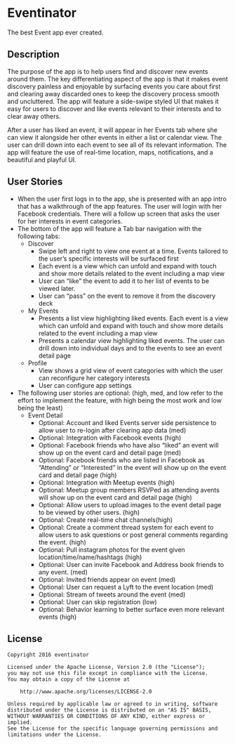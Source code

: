 # Eventinator

The best Event app ever created.

## Description

The purpose of the app is to help users find and discover new events around them. The key differentiating aspect of the app is that it makes event discovery painless and enjoyable by surfacing events you care about first and clearing away discarded ones to keep the discovery process smooth and uncluttered. The app will feature a side-swipe styled UI that makes it easy for users to discover and like events relevant to their interests and to clear away others.

After a user has liked an event, it will appear in her Events tab where she can view it alongside her other events in either a list or calendar view. The user can drill down into each event to see all of its relevant information.
The app will feature the use of real-time location, maps, notifications, and a beautiful and playful UI.

## User Stories

 - When the user first logs in to the app, she is presented with an app intro that has a walkthrough of the app features. The user will login with her Facebook credentials. There will a follow up screen that asks the user for her interests in event categories.
 - The bottom of the app will feature a Tab bar navigation with the following tabs:
   - Discover
     - Swipe left and right to view one event at a time. Events tailored to the user’s specific interests will be surfaced first
     - Each event is a view which can unfold and expand with touch and show more details related to the event including a map view
     - User can “like” the event to add it to her list of events to be viewed later. 
     - User can “pass” on the event to remove it from the discovery deck
   - My Events
     - Presents a list view highlighting liked events. Each event is a view which can unfold and expand with touch and show more details related to the event including a map view
     - Presents a calendar view highlighting liked events. The user can drill down into individual days and to the events to see an event detail page
   - Profile
     - View shows a grid view of event categories with which the user can reconfigure her category interests
     - User can configure app settings
 - The following user stories are optional: (high, med, and low refer to the effort to implement the feature, with high being the most work and low being the least)
   - Event Detail
     - Optional: Account and liked Events server side persistence to allow user to re-login after clearing app data (med)
     - Optional: Integration with Facebook events (high)
     - Optional: Facebook friends who have also “liked” an event will show up on the event card and detail page (med)
     - Optional: Facebook friends who are listed in Facebook as “Attending” or “Interested” in the event will show up on the event card and detail page (high)
     - Optional: Integration with Meetup events (high)
     - Optional: Meetup group members RSVPed as attending avents will show up on the event card and detail page (high)
     - Optional: Allow users to upload images to the event detail page to be viewed by other users. (high)
     - Optional: Create real-time chat channels(high)
     - Optional: Create a comment thread system for each event to allow users to ask questions or post general comments regarding the event. (high)
     - Optional: Pull instagram photos for the event given location/time/name/hashtags (high)
     - Optional: User can invite Facebook and Address book friends to any event. (med)
     - Optional: Invited friends appear on event (med)
     - Optional: User can request a Lyft to the event location (med)
     - Optional: Stream of tweets around the event (med)
     - Optional: User can skip registration (low)
     - Optional: Behavior learning to better surface even more relevant events (high)

## License

    Copyright 2016 eventinator

    Licensed under the Apache License, Version 2.0 (the "License");
    you may not use this file except in compliance with the License.
    You may obtain a copy of the License at

        http://www.apache.org/licenses/LICENSE-2.0

    Unless required by applicable law or agreed to in writing, software
    distributed under the License is distributed on an "AS IS" BASIS,
    WITHOUT WARRANTIES OR CONDITIONS OF ANY KIND, either express or implied.
    See the License for the specific language governing permissions and
    limitations under the License.

